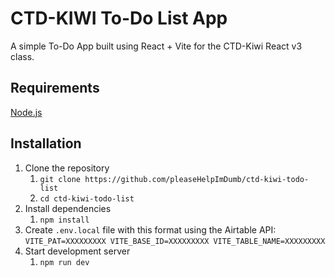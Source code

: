 # CTD-KIWI To-Do List App

A simple To-Do App built using React + Vite for the CTD-Kiwi React v3 class.

## Requirements

[Node.js](https://nodejs.org/en)

## Installation

1. Clone the repository
   1. `git clone https://github.com/pleaseHelpImDumb/ctd-kiwi-todo-list`
   2. `cd ctd-kiwi-todo-list`
2. Install dependencies
   1. `npm install`
3. Create `.env.local` file with this format using the Airtable API:
   `VITE_PAT=XXXXXXXXX
   VITE_BASE_ID=XXXXXXXXX
   VITE_TABLE_NAME=XXXXXXXXX`
4. Start development server
   1. `npm run dev`
